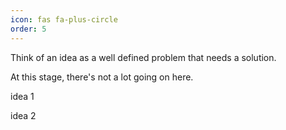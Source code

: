 ```yaml
---
icon: fas fa-plus-circle
order: 5
---
```


Think of an idea as a well defined problem that needs a solution.

At this stage, there's not a lot going on here.

idea 1

idea 2
